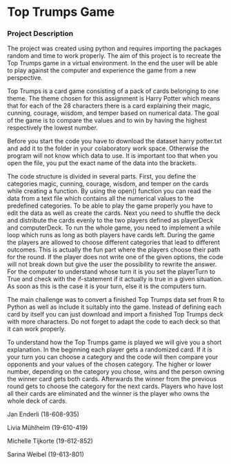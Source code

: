 # Top Trumps Game
### Project Description
The project was created using python and requires importing the packages random and time to work properly. The aim of this project is to recreate the Top Trumps game in a virtual environment. In the end the user will be able to play against the computer and experience the game from a new perspective.

Top Trumps is a card game consisting of a pack of cards belonging to one theme. The theme chosen for this assignment is Harry Potter which means that for each of the 28 characters there is a card explaining their magic, cunning, courage, wisdom, and temper based on numerical data. The goal of the game is to compare the values and to win by having the highest respectively the lowest number.

Before you start the code you have to download the dataset harry potter.txt and add it to the folder in your colaboratory work space. Otherwise the program will not know which data to use. It is important too that when you open the file, you put the exact name of the data into the brackets.

The code structure is divided in several parts. First, you define the categories magic, cunning, courage, wisdom, and temper on the cards while creating a function. By using the open() function you can read the data from a text file which contains all the numerical values to the predefined categories. To be able to play the game properly you have to edit the data as well as create the cards.  Next you need to shuffle the deck and distribute the cards evenly to the two players defined as playerDeck and computerDeck. To run the whole game, you need to implement a while loop which runs as long as both players have cards left. During the game the players are allowed to choose different categories that lead to different outcomes. This is actually the fun part where the players choose their path for the round. If the player does not write one of the given options, the code will not break down but give the user the possibility to rewrite the answer. For the computer to understand whose turn it is you set the playerTurn to True and check with the if-statement if it actually is true in a given situation. As soon as this is the case it is your turn, else it is the computers turn. 

The main challenge was to convert a finished Top Trumps data set from R to Python as well as include it suitably into the game. Instead of defining each card by itself you can just download and import a finished Top Trumps deck with more characters. Do not forget to adapt the code to each deck so that it can work properly. 

To understand how the Top Trumps game is played we will give you a short explanation. In the beginning each player gets a randomized card. If it is your turn you can choose a category and the code will then compare your opponents and your values of the chosen category. The higher or lower number, depending on the category you chose, wins and the person owning the winner card gets both cards. Afterwards the winner from the previous round gets to choose the category for the next cards. Players who have lost all their cards are eliminated and the winner is the player who owns the whole deck of cards.

Jan Enderli (18-608-935)

Livia Mühlheim (19-610-419)

Michelle Tijkorte (19-612-852) 

Sarina Weibel (19-613-801)
